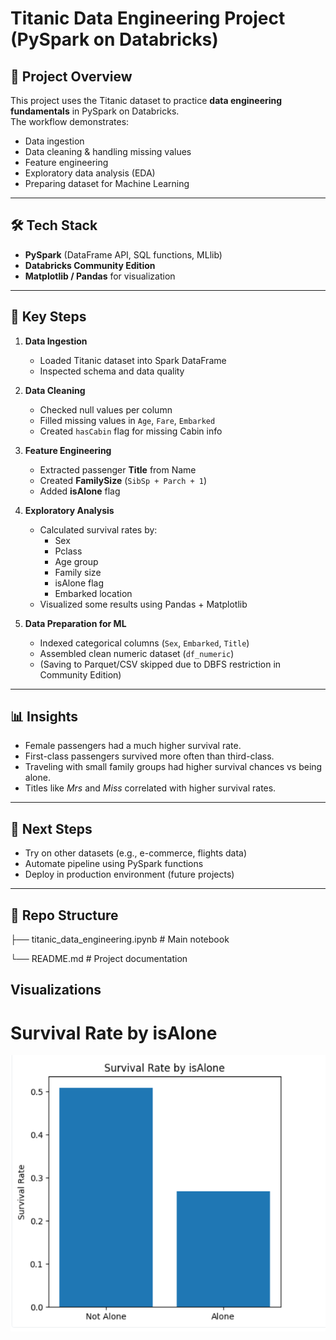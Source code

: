 # Titanic Data Engineering Project (PySpark on Databricks)

## 📌 Project Overview
This project uses the Titanic dataset to practice **data engineering fundamentals** in PySpark on Databricks.  
The workflow demonstrates:
- Data ingestion
- Data cleaning & handling missing values
- Feature engineering
- Exploratory data analysis (EDA)
- Preparing dataset for Machine Learning

---

## 🛠️ Tech Stack
- **PySpark** (DataFrame API, SQL functions, MLlib)
- **Databricks Community Edition**
- **Matplotlib / Pandas** for visualization

---

## 🔑 Key Steps

1. **Data Ingestion**
   - Loaded Titanic dataset into Spark DataFrame
   - Inspected schema and data quality

2. **Data Cleaning**
   - Checked null values per column
   - Filled missing values in `Age`, `Fare`, `Embarked`
   - Created `hasCabin` flag for missing Cabin info

3. **Feature Engineering**
   - Extracted passenger **Title** from Name
   - Created **FamilySize** (`SibSp + Parch + 1`)
   - Added **isAlone** flag

4. **Exploratory Analysis**
   - Calculated survival rates by:
     - Sex
     - Pclass
     - Age group
     - Family size
     - isAlone flag
     - Embarked location
   - Visualized some results using Pandas + Matplotlib

5. **Data Preparation for ML**
   - Indexed categorical columns (`Sex`, `Embarked`, `Title`)
   - Assembled clean numeric dataset (`df_numeric`)
   - (Saving to Parquet/CSV skipped due to DBFS restriction in Community Edition)

---

## 📊 Insights
- Female passengers had a much higher survival rate.
- First-class passengers survived more often than third-class.
- Traveling with small family groups had higher survival chances vs being alone.
- Titles like *Mrs* and *Miss* correlated with higher survival rates.

---

## 🚀 Next Steps
- Try on other datasets (e.g., e-commerce, flights data)
- Automate pipeline using PySpark functions
- Deploy in production environment (future projects)

---

## 📂 Repo Structure
├── titanic_data_engineering.ipynb # Main notebook

└── README.md # Project documentation

## Visualizations
# Survival Rate by isAlone
![Survival by isAlone](Survival_Rate_By_IsAlone.png)
